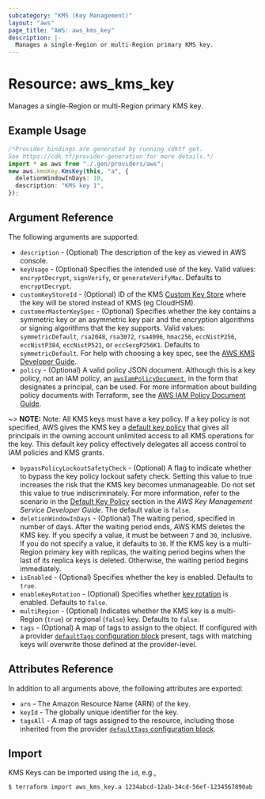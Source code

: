```yaml
---
subcategory: "KMS (Key Management)"
layout: "aws"
page_title: "AWS: aws_kms_key"
description: |-
  Manages a single-Region or multi-Region primary KMS key.
---
```


# Resource: aws\_kms\_key

Manages a single-Region or multi-Region primary KMS key.

## Example Usage

```typescript
/*Provider bindings are generated by running cdktf get.
See https://cdk.tf/provider-generation for more details.*/
import * as aws from "./.gen/providers/aws";
new aws.kmsKey.KmsKey(this, "a", {
  deletionWindowInDays: 10,
  description: "KMS key 1",
});

```

## Argument Reference

The following arguments are supported:

* `description` - (Optional) The description of the key as viewed in AWS console.
* `keyUsage` - (Optional) Specifies the intended use of the key. Valid values: `encryptDecrypt`, `signVerify`, or `generateVerifyMac`.
  Defaults to `encryptDecrypt`.
* `customKeyStoreId` - (Optional) ID of the KMS [Custom Key Store](https://docs.aws.amazon.com/kms/latest/developerguide/create-cmk-keystore.html) where the key will be stored instead of KMS (eg CloudHSM).
* `customerMasterKeySpec` - (Optional) Specifies whether the key contains a symmetric key or an asymmetric key pair and the encryption algorithms or signing algorithms that the key supports.
  Valid values: `symmetricDefault`,  `rsa2048`, `rsa3072`, `rsa4096`, `hmac256`, `eccNistP256`, `eccNistP384`, `eccNistP521`, or `eccSecgP256K1`. Defaults to `symmetricDefault`. For help with choosing a key spec, see the [AWS KMS Developer Guide](https://docs.aws.amazon.com/kms/latest/developerguide/symm-asymm-choose.html).
* `policy` - (Optional) A valid policy JSON document. Although this is a key policy, not an IAM policy, an [`awsIamPolicyDocument`](https://registry.terraform.io/providers/hashicorp/aws/latest/docs/data-sources/iam_policy_document), in the form that designates a principal, can be used. For more information about building policy documents with Terraform, see the [AWS IAM Policy Document Guide](https://learn.hashicorp.com/terraform/aws/iam-policy).

\~> **NOTE:** Note: All KMS keys must have a key policy. If a key policy is not specified, AWS gives the KMS key a [default key policy](https://docs.aws.amazon.com/kms/latest/developerguide/key-policies.html#key-policy-default) that gives all principals in the owning account unlimited access to all KMS operations for the key. This default key policy effectively delegates all access control to IAM policies and KMS grants.

* `bypassPolicyLockoutSafetyCheck` - (Optional) A flag to indicate whether to bypass the key policy lockout safety check.
  Setting this value to true increases the risk that the KMS key becomes unmanageable. Do not set this value to true indiscriminately.
  For more information, refer to the scenario in the [Default Key Policy](https://docs.aws.amazon.com/kms/latest/developerguide/key-policies.html#key-policy-default-allow-root-enable-iam) section in the *AWS Key Management Service Developer Guide*.
  The default value is `false`.
* `deletionWindowInDays` - (Optional) The waiting period, specified in number of days. After the waiting period ends, AWS KMS deletes the KMS key.
  If you specify a value, it must be between `7` and `30`, inclusive. If you do not specify a value, it defaults to `30`.
  If the KMS key is a multi-Region primary key with replicas, the waiting period begins when the last of its replica keys is deleted. Otherwise, the waiting period begins immediately.
* `isEnabled` - (Optional) Specifies whether the key is enabled. Defaults to `true`.
* `enableKeyRotation` - (Optional) Specifies whether [key rotation](http://docs.aws.amazon.com/kms/latest/developerguide/rotate-keys.html) is enabled. Defaults to `false`.
* `multiRegion` - (Optional) Indicates whether the KMS key is a multi-Region (`true`) or regional (`false`) key. Defaults to `false`.
* `tags` - (Optional) A map of tags to assign to the object. If configured with a provider [`defaultTags` configuration block](https://registry.terraform.io/providers/hashicorp/aws/latest/docs#default_tags-configuration-block) present, tags with matching keys will overwrite those defined at the provider-level.

## Attributes Reference

In addition to all arguments above, the following attributes are exported:

* `arn` - The Amazon Resource Name (ARN) of the key.
* `keyId` - The globally unique identifier for the key.
* `tagsAll` - A map of tags assigned to the resource, including those inherited from the provider [`defaultTags` configuration block](https://registry.terraform.io/providers/hashicorp/aws/latest/docs#default_tags-configuration-block).

## Import

KMS Keys can be imported using the `id`, e.g.,

```console
$ terraform import aws_kms_key.a 1234abcd-12ab-34cd-56ef-1234567890ab
```
